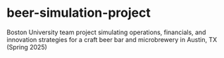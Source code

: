 # beer-simulation-project
Boston University team project simulating operations, financials, and innovation strategies for a craft beer bar and microbrewery in Austin, TX (Spring 2025)
